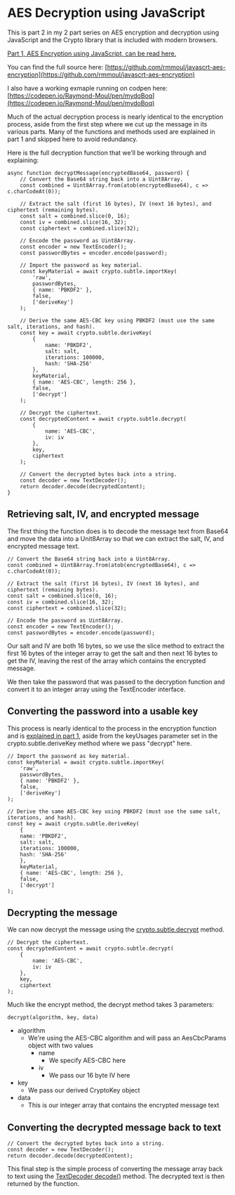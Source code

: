 # AES Decryption using JavaScript

This is part 2 in my 2 part series on AES encryption and decryption using JavaScript and the Crypto library that is included with modern browsers.

[Part 1, AES Encryption using JavaScript, can be read here.](https://blog.rm.dev/2025/04/05/AES-Encryption-using-JavaScript.html)

You can find the full source here:
[https://github.com/rmmoul/javascrt-aes-encryption](https://github.com/rmmoul/javascrt-aes-encryption)

I also have a working exmaple running on codpen here:
[https://codepen.io/Raymond-Moul/pen/mydoBoq](https://codepen.io/Raymond-Moul/pen/mydoBoq)

Much of the actual decryption process is nearly identical to the encryption process, aside from the first step where we cut up the message in its various parts. Many of the functions and methods used are explained in part 1 and skipped here to avoid redundancy. 

Here is the full decryption function that we’ll be working through and explaining:

```
async function decryptMessage(encryptedBase64, password) {
	// Convert the Base64 string back into a Uint8Array.
	const combined = Uint8Array.from(atob(encryptedBase64), c => c.charCodeAt(0));

	// Extract the salt (first 16 bytes), IV (next 16 bytes), and ciphertext (remaining bytes).
	const salt = combined.slice(0, 16);
	const iv = combined.slice(16, 32);
	const ciphertext = combined.slice(32);

	// Encode the password as Uint8Array.
	const encoder = new TextEncoder();
	const passwordBytes = encoder.encode(password);

	// Import the password as key material.
	const keyMaterial = await crypto.subtle.importKey(
		'raw',
		passwordBytes,
		{ name: 'PBKDF2' },
		false,
		['deriveKey']
	);

	// Derive the same AES-CBC key using PBKDF2 (must use the same salt, iterations, and hash).
	const key = await crypto.subtle.deriveKey(
		{
			name: 'PBKDF2',
			salt: salt,
			iterations: 100000,
			hash: 'SHA-256'
		},
		keyMaterial,
		{ name: 'AES-CBC', length: 256 },
		false,
		['decrypt']
	);

	// Decrypt the ciphertext.
	const decryptedContent = await crypto.subtle.decrypt(
		{
			name: 'AES-CBC',
			iv: iv
		},
		key,
		ciphertext
	);

	// Convert the decrypted bytes back into a string.
	const decoder = new TextDecoder();
	return decoder.decode(decryptedContent);
}
```

## Retrieving salt, IV, and encrypted message

The first thing the function does is to decode the message text from Base64 and move the data into a Unit8Array so that we can extract the salt, IV, and encrypted message text. 

```
// Convert the Base64 string back into a Uint8Array.
const combined = Uint8Array.from(atob(encryptedBase64), c => c.charCodeAt(0));

// Extract the salt (first 16 bytes), IV (next 16 bytes), and ciphertext (remaining bytes).
const salt = combined.slice(0, 16);
const iv = combined.slice(16, 32);
const ciphertext = combined.slice(32);

// Encode the password as Uint8Array.
const encoder = new TextEncoder();
const passwordBytes = encoder.encode(password);
```

Our salt and IV are both 16 bytes, so we use the slice method to extract the first 16 bytes of the integer array to get the salt and then next 16 bytes to get the IV, leaving the rest of the array which contains the encrypted message. 

We then take the password that was passed to the decryption function and convert it to an integer array using the TextEncoder interface. 

## Converting the password into a usable key

This process is nearly identical to the process in the encryption function and is [explained in part 1](https://blog.rm.dev/2025/04/05/AES-Encryption-using-JavaScript.html#create-the-encryption-key), aside from the keyUsages parameter set in the crypto.subtle.deriveKey method where we pass "decrypt" here. 

```
// Import the password as key material.
const keyMaterial = await crypto.subtle.importKey(
	'raw',
	passwordBytes,
	{ name: 'PBKDF2' },
	false,
	['deriveKey']
);

// Derive the same AES-CBC key using PBKDF2 (must use the same salt, iterations, and hash).
const key = await crypto.subtle.deriveKey(
	{
	name: 'PBKDF2',
	salt: salt,
	iterations: 100000,
	hash: 'SHA-256'
	},
	keyMaterial,
	{ name: 'AES-CBC', length: 256 },
	false,
	['decrypt']
);
```

## Decrypting the message

We can now decrypt the message using the [crypto.subtle.decrypt](https://developer.mozilla.org/en-US/docs/Web/API/SubtleCrypto/decrypt) method.

```
// Decrypt the ciphertext.
const decryptedContent = await crypto.subtle.decrypt(
	{
		name: 'AES-CBC',
		iv: iv
	},
	key,
	ciphertext
);
```

Much like the encrypt method, the decrypt method takes 3 parameters:

```
decrypt(algorithm, key, data)
```

* algorithm
	- We're using the AES-CBC algorithm and will pass an AesCbcParams object with two values
		+ name
			* We specify AES-CBC here
		+ iv
			* We pass our 16 byte IV here
* key
	- We pass our derived CryptoKey object
* data
	- This is our integer array that contains the encrypted message text
	

## Converting the decrypted message back to text

```
// Convert the decrypted bytes back into a string.
const decoder = new TextDecoder();
return decoder.decode(decryptedContent);
```

This final step is the simple process of converting the message array back to text using the [TextDecoder decode()](https://developer.mozilla.org/en-US/docs/Web/API/TextDecoder/decode) method. The decrypted text is then returned by the function. 
